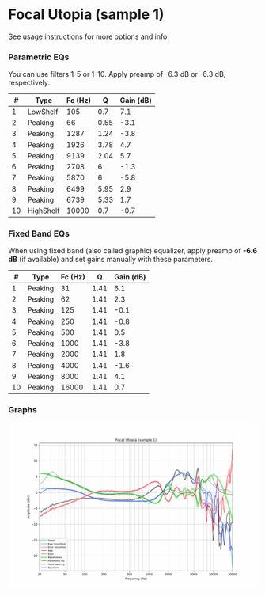 # Focal Utopia (sample 1)
See [usage instructions](https://github.com/jaakkopasanen/AutoEq#usage) for more options and info.

### Parametric EQs
You can use filters 1-5 or 1-10. Apply preamp of -6.3 dB or -6.3 dB, respectively.

|   # | Type      |   Fc (Hz) |    Q |   Gain (dB) |
|-----|-----------|-----------|------|-------------|
|   1 | LowShelf  |       105 | 0.7  |         7.1 |
|   2 | Peaking   |        66 | 0.55 |        -3.1 |
|   3 | Peaking   |      1287 | 1.24 |        -3.8 |
|   4 | Peaking   |      1926 | 3.78 |         4.7 |
|   5 | Peaking   |      9139 | 2.04 |         5.7 |
|   6 | Peaking   |      2708 | 6    |        -1.3 |
|   7 | Peaking   |      5870 | 6    |        -5.8 |
|   8 | Peaking   |      6499 | 5.95 |         2.9 |
|   9 | Peaking   |      6739 | 5.33 |         1.7 |
|  10 | HighShelf |     10000 | 0.7  |        -0.7 |

### Fixed Band EQs
When using fixed band (also called graphic) equalizer, apply preamp of **-6.6 dB** (if available) and set gains manually with these parameters.

|   # | Type    |   Fc (Hz) |    Q |   Gain (dB) |
|-----|---------|-----------|------|-------------|
|   1 | Peaking |        31 | 1.41 |         6.1 |
|   2 | Peaking |        62 | 1.41 |         2.3 |
|   3 | Peaking |       125 | 1.41 |        -0.1 |
|   4 | Peaking |       250 | 1.41 |        -0.8 |
|   5 | Peaking |       500 | 1.41 |         0.5 |
|   6 | Peaking |      1000 | 1.41 |        -3.8 |
|   7 | Peaking |      2000 | 1.41 |         1.8 |
|   8 | Peaking |      4000 | 1.41 |        -1.6 |
|   9 | Peaking |      8000 | 1.41 |         4.1 |
|  10 | Peaking |     16000 | 1.41 |         0.7 |

### Graphs
![](./Focal%20Utopia%20(sample%201).png)
